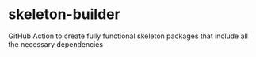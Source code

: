# skeleton-builder
GitHub Action to create fully functional skeleton packages that include all the necessary dependencies
